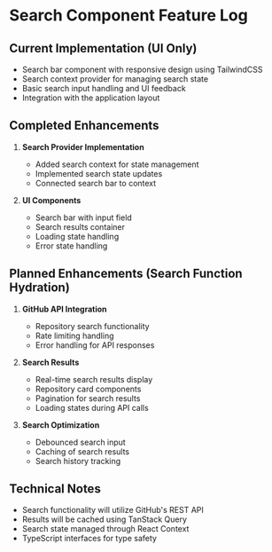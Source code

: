 # Search Component Feature Log

## Current Implementation (UI Only)
- Search bar component with responsive design using TailwindCSS
- Search context provider for managing search state
- Basic search input handling and UI feedback
- Integration with the application layout

## Completed Enhancements
1. **Search Provider Implementation**
   - Added search context for state management
   - Implemented search state updates
   - Connected search bar to context

2. **UI Components**
   - Search bar with input field
   - Search results container
   - Loading state handling
   - Error state handling

## Planned Enhancements (Search Function Hydration)
1. **GitHub API Integration**
   - Repository search functionality
   - Rate limiting handling
   - Error handling for API responses

2. **Search Results**
   - Real-time search results display
   - Repository card components
   - Pagination for search results
   - Loading states during API calls

3. **Search Optimization**
   - Debounced search input
   - Caching of search results
   - Search history tracking

## Technical Notes
- Search functionality will utilize GitHub's REST API
- Results will be cached using TanStack Query
- Search state managed through React Context
- TypeScript interfaces for type safety
